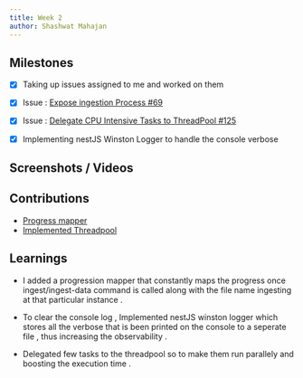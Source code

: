 ```yaml
---
title: Week 2
author: Shashwat Mahajan
---
```


## Milestones

- [x] Taking up issues assigned to me and worked on them 
- [x] Issue : [Expose ingestion Process #69](https://github.com/ChakshuGautam/cQube-ingestion/issues/69)

- [x] Issue : [Delegate CPU Intensive Tasks to ThreadPool #125](https://github.com/ChakshuGautam/cQube-ingestion/issues/125)
- [x] Implementing nestJS Winston Logger to handle the console verbose 


## Screenshots / Videos


## Contributions

- [Progress mapper](https://github.com/ChakshuGautam/cQube-ingestion/pull/150)
- [Implemented Threadpool ](https://github.com/ChakshuGautam/cQube-ingestion/pull/139)

## Learnings

- I added a progression mapper that constantly maps the progress once ingest/ingest-data command is called along with the file name ingesting at that particular instance . 

- To clear the console log , Implemented nestJS winston logger which stores all the verbose that is been printed on the console to a seperate file , thus increasing the observability .

- Delegated few tasks to the threadpool so to make them run parallely and boosting the execution time . 

